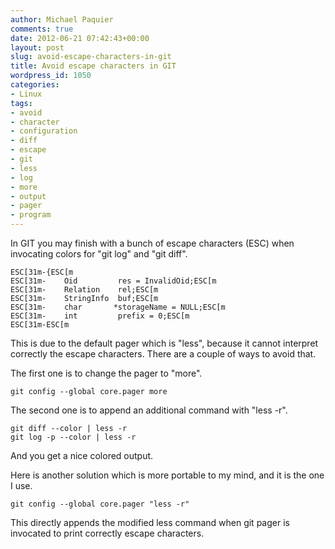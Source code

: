```yaml
---
author: Michael Paquier
comments: true
date: 2012-06-21 07:42:43+00:00
layout: post
slug: avoid-escape-characters-in-git
title: Avoid escape characters in GIT
wordpress_id: 1050
categories:
- Linux
tags:
- avoid
- character
- configuration
- diff
- escape
- git
- less
- log
- more
- output
- pager
- program
---
```


In GIT you may finish with a bunch of escape characters (ESC) when invocating colors for "git log" and "git diff".

    ESC[31m-{ESC[m
    ESC[31m-    Oid         res = InvalidOid;ESC[m
    ESC[31m-    Relation    rel;ESC[m
    ESC[31m-    StringInfo  buf;ESC[m
    ESC[31m-    char       *storageName = NULL;ESC[m
    ESC[31m-    int         prefix = 0;ESC[m
    ESC[31m-ESC[m

This is due to the default pager which is "less", because it cannot interpret correctly the escape characters.
There are a couple of ways to avoid that.

The first one is to change the pager to "more".

    git config --global core.pager more

The second one is to append an additional command with "less -r".

    git diff --color | less -r
    git log -p --color | less -r

And you get a nice colored output.

Here is another solution which is more portable to my mind, and it is the one I use.

    git config --global core.pager "less -r"

This directly appends the modified less command when git pager is invocated to print correctly escape characters.
